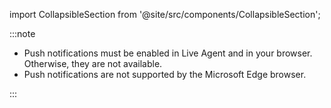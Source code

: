 import CollapsibleSection from '@site/src/components/CollapsibleSection';

:::note

  - Push notifications must be enabled in Live Agent and in your browser. Otherwise, they are not available.
  - Push notifications are not supported by the Microsoft Edge browser.

:::

